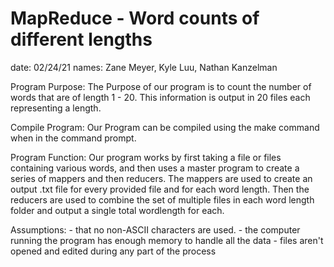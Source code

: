# MapReduce - Word counts of different lengths

date: 02/24/21
names: Zane Meyer, Kyle Luu, Nathan Kanzelman

Program Purpose:
	The Purpose of our program is to count the number of words that are of length 1 - 20. This information is output in 20 files each representing a length.

Compile Program:
	Our Program can be compiled using the make command when in the command prompt.

Program Function:
	Our program works by first taking a file or files containing various words, and then uses a master program to create a series of mappers and then reducers. The mappers are used to create an output .txt file for every provided file and for each word length. Then the reducers are used to combine the set of multiple files in each word length folder and output a single total wordlength for each.

Assumptions:
	- that no non-ASCII characters are used.
	- the computer running the program has enough memory to handle all the data
	- files aren't opened and edited during any part of the process


